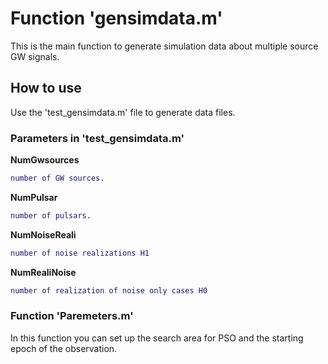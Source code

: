 # Function 'gensimdata.m'
This is the main function to generate simulation data about multiple source GW signals.
## How to use
Use the 'test_gensimdata.m' file to generate data files.

### Parameters in 'test_gensimdata.m'
**NumGwsources**

```matlab
number of GW sources.
```

**NumPulsar**

```matlab
number of pulsars.
```

**NumNoiseReali**

```matlab
number of noise realizations H1
```

**NumRealiNoise**

```matlab
number of realization of noise only cases H0
```
### Function 'Paremeters.m'
In this function you can set up the search area for PSO and the starting epoch of the observation.


